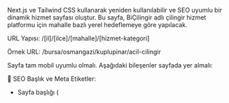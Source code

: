 Next.js ve Tailwind CSS kullanarak yeniden kullanılabilir ve SEO uyumlu bir dinamik hizmet sayfası oluştur. Bu sayfa, BiÇilingir adlı çilingir hizmet platformu için mahalle bazlı yerel hedeflemeye göre yapılacak.

URL Yapısı:
/[il]/[ilce]/[mahalle]/[hizmet-kategori]

Örnek URL:
/bursa/osmangazi/kuplupinar/acil-cilingir

Sayfa tam mobil uyumlu olmalı. Aşağıdaki bileşenler sayfada yer almalı:

🔖  SEO Başlık ve Meta Etiketler:
- Sayfa başlığı (<title>) dinamik olarak il, ilçe, mahalle ve hizmet adını içermeli.
Örnek: Bursa Osmangazi Küplüpınar Acil Çilingir - 7/24 Hizmet
- Meta açıklama (160 karakter): Lokasyon ve hizmet bilgisi içermeli
- Open Graph etiketleri (sosyal medya paylaşımı için)
- Canonical URL

📍 Mahalleye Özel İçerik Alanı:
- Mahalle hakkında kısa bir tanıtım
- Yakındaki önemli yerler, ulaşım bilgisi
- Lokasyona özel bilgiler

🔑 Anahtar Kelimeler & Yerel SEO:
-“kuplupinar mahallesinde acil çilingir” gibi lokal anahtar kelimeler içerikte kullanılmalı
-HTML semantik etiketler kullanılmalı (<h1>, <h2> vb.)

🖼️ Görsel Galeri:
- Hizmete veya bölgeye ait örnek görseller (örnek olarak ekle)
- next/image ile optimize edilerek kullanılmalı

🗺️ Harita Entegrasyonu:
-Google Maps iframe olarak gömülmeli
-Koordinatlar veya embed linki dinamik olarak eklenebilmeli

💰 Hizmet Bilgisi ve Fiyatlandırma:
-Kart veya tablo şeklinde:
-Hizmet adı
-Ortalama ulaşım süresi
-Fiyat aralığı (örnek: 200₺ – 500₺)

🧑‍💬 Müşteri Yorumları:
-Kullanıcı adı, yıldızlı puan ve yorum metni ile birlikte 3-4 adet örnek yorum
-Statik veya dinamik olabilir

📣 Call to Action (CTA) Alanı:
-“Hemen Ara”, “WhatsApp’tan Yaz” gibi butonlar
-tel: ve wa.me linkleri

📊 Yapısal Veri (Schema Markup):
-JSON-LD formatında LocalBusiness şeması
-İçerik:
-işletme adı
-adres (il, ilçe, mahalle)
-telefon
-koordinat
-web adresi
-hizmet tipi

🌐 Ek Özellikler:
-Breadcrumb navigasyonu
-Diğer hizmetlere ve blog yazılarına dahili linkler (domain otoritesini artırmak için)

🔍 Arama Motoru Optimizasyonu:
-İçerik içinde lokal anahtar kelimeler kullanılmalı
-HTML semantik etiketler kullanılmalı

🧩 Sayfa Versiyonları:
Aşağıdaki hizmet kategorileri için 6 ayrı örnek sayfa oluştur:
acil-cilingir
oto-cilingir
ev-cilingir
kasa-cilingir
724-cilingir
cilingir-hizmeti

Her sayfada örnek lokasyon olarak:
İl: Bursa
İlçe: Osmangazi
Mahalle: Küplüpınar
Kullanılabilir props örnekleri:
-il, ilce, mahalle, kategori, fiyat, aciklama, yorumlar, haritaEmbedUrl
-title
-description
-image
-location
-phone
-rating

-> Dinamik route sistemine uygun şekilde oluşturulmalıdır.
